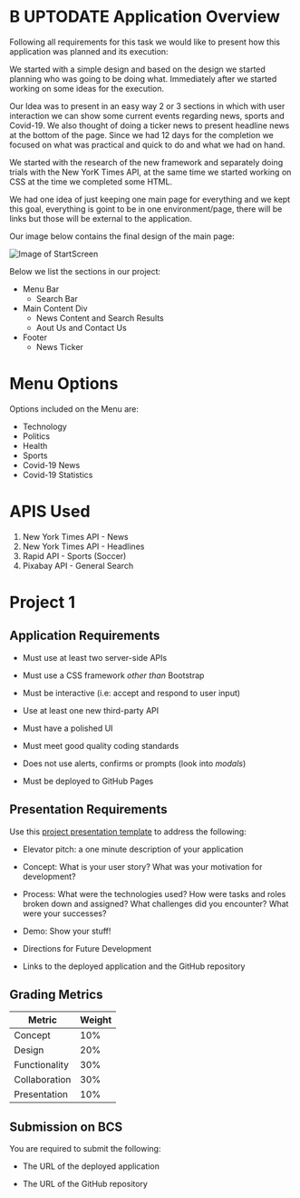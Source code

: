 # B UPTODATE Application Overview

Following all requirements for this task we would like to present how this application was planned and its execution:

We started with a simple design and based on the design we started planning who was going to be doing what. Immediately after we started working on some ideas for the execution.

Our Idea was to present in an easy way 2 or 3 sections in which with user interaction we can show some current events regarding news, sports and Covid-19. We also thought of doing a ticker news to present headline news at the bottom of the page. Since we had 12 days for the completion we focused on what was practical and quick to do and what we had on hand.

We started with the research of the new framework and separately doing trials with the New YorK Times API, at the same time we started working on CSS at the time we completed some HTML.

We had one idea of just keeping one main page for everything and we kept this goal, everything is goint to be in one environment/page, there will be links but those will be external to the application.

Our image below contains the final design of the main page:

![Image of StartScreen](https://github.com/AmirAshkan7091/project-one/tree/master/images/start_image.png?raw=true)

Below we list the sections in our project:

- Menu Bar
  - Search Bar
- Main Content Div
  - News Content and Search Results
  - Aout Us and Contact Us
- Footer
  - News Ticker

# Menu Options

Options included on the Menu are:

- Technology
- Politics
- Health
- Sports
- Covid-19 News
- Covid-19 Statistics

# APIS Used

1. New York Times API - News
2. New York Times API - Headlines
3. Rapid API - Sports (Soccer)
4. Pixabay API - General Search

# Project 1

## Application Requirements

- Must use at least two server-side APIs

- Must use a CSS framework _other than_ Bootstrap

- Must be interactive (i.e: accept and respond to user input)

- Use at least one new third-party API

- Must have a polished UI

- Must meet good quality coding standards

- Does not use alerts, confirms or prompts (look into _modals_)

- Must be deployed to GitHub Pages

## Presentation Requirements

Use this [project presentation template](https://docs.google.com/presentation/d/1_u8TKy5zW5UlrVQVnyDEZ0unGI2tjQPDEpA0FNuBKAw/edit?usp=sharing) to address the following:

- Elevator pitch: a one minute description of your application

- Concept: What is your user story? What was your motivation for development?

- Process: What were the technologies used? How were tasks and roles broken down and assigned? What challenges did you encounter? What were your successes?

- Demo: Show your stuff!

- Directions for Future Development

- Links to the deployed application and the GitHub repository

## Grading Metrics

| Metric        | Weight |
| ------------- | ------ |
| Concept       | 10%    |
| Design        | 20%    |
| Functionality | 30%    |
| Collaboration | 30%    |
| Presentation  | 10%    |

## Submission on BCS

You are required to submit the following:

- The URL of the deployed application

- The URL of the GitHub repository
